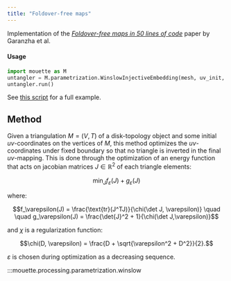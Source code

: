 ```yaml
---
title: "Foldover-free maps"
---
```


Implementation of the [_Foldover-free maps in 50 lines of code_](https://dl.acm.org/doi/10.1145/3450626.3459847) paper by Garanzha et al.

#### Usage

```python
import mouette as M
untangler = M.parametrization.WinslowInjectiveEmbedding(mesh, uv_init, lmbd=1.)
untangler.run()
```

See [this script](https://github.com/GCoiffier/mouette/blob/main/examples/winslow_untangle.py) for a full example.

## Method

Given a triangulation $M=(V,T)$ of a disk-topology object and some initial $uv$-coordinates on the vertices of $M$, this method optimizes the $uv$-coordinates under fixed boundary so that no triangle is inverted in the final $uv$-mapping. This is done through the optimization of an energy function that acts on jacobian matrices $J \in \mathbb{R}^2$ of each triangle elements:

$$ \min_J f_\varepsilon(J) + g_\varepsilon(J)$$

where:

$$f_\varepsilon(J) = \frac{\text{tr}(J^TJ)}{\chi(\det J, \varepsilon)} \quad \quad 
g_\varepsilon(J) = \frac{\det{J}^2 + 1}{\chi(\det J,\varepsilon)}$$

and $\chi$ is a regularization function:

$$\chi(D, \varepsilon) = \frac{D + \sqrt{\varepsilon^2 + D^2}}{2}.$$

$\varepsilon$ is chosen during optimization as a decreasing sequence.

:::mouette.processing.parametrization.winslow